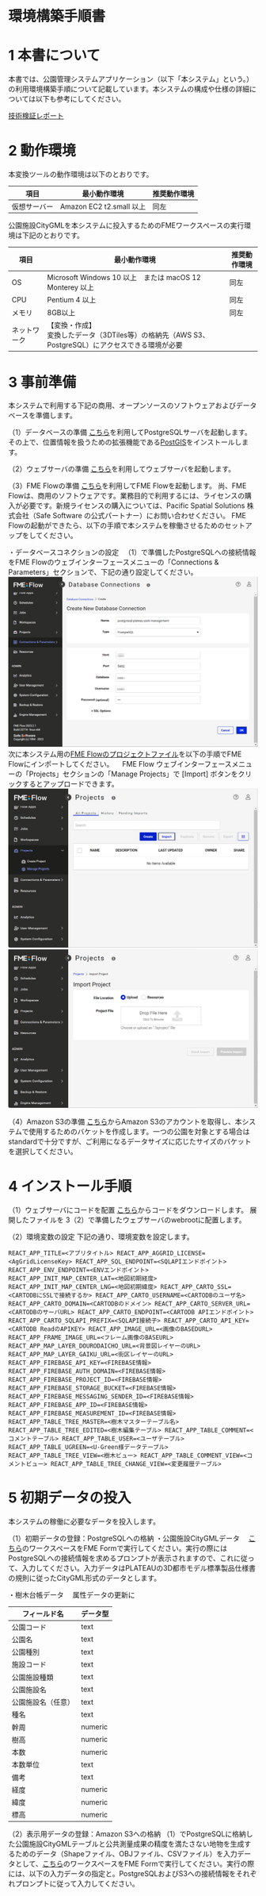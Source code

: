 # 環境構築手順書

# 1 本書について

本書では、公園管理システムアプリケーション（以下「本システム」という。）の利用環境構築手順について記載しています。本システムの構成や仕様の詳細については以下も参考にしてください。

[技術検証レポート](https://www.mlit.go.jp/plateau/file/libraries/doc/plateau_tech_doc_0030_ver01.pdf)

# 2 動作環境

本変換ツールの動作環境は以下のとおりです。

| 項目               | 最小動作環境                                                                                                                                                                                                                                                                                                                                    | 推奨動作環境                   | 
| ------------------ | ----------------------------------------------------------------------------------------------------------------------------------------------------------------------------------------------------------------------------------------------------------------------------------------------------------------------------------------------- | ------------------------------ | 
| 仮想サーバー                 | Amazon EC2 t2.small 以上                                                                                                                                                                                                                                                                                                                  |  同左 | 
  
  公園施設CityGMLを本システムに投入するためのFMEワークスペースの実行環境は下記のとおりです。
  
| 項目               | 最小動作環境                                                                                                                                                                                                                                                                                                                                    | 推奨動作環境                   | 
| ------------------ | ----------------------------------------------------------------------------------------------------------------------------------------------------------------------------------------------------------------------------------------------------------------------------------------------------------------------------------------------- | ------------------------------ | 
| OS                 | Microsoft Windows 10 以上　または macOS 12 Monterey 以上                                                                                                                                                                                                                                                                                                                  |  同左 | 
| CPU                | Pentium 4 以上                                                                                                                                                                                                                                                                                                                               | 同左              | 
| メモリ             | 8GB以上                                                                                                                                                                                                                                                                                                                                         | 同左                        |                  | 
| ネットワーク       | 【変換・作成】<br>変換したデータ（3DTiles等）の格納先（AWS S3、PostgreSQL）にアクセスできる環境が必要                            | 



# 3 事前準備

本システムで利用する下記の商用、オープンソースのソフトウェアおよびデータベースを準備します。

（1）データベースの準備
[こちら](https://github.com/postgres/postgres)を利用してPostgreSQLサーバを起動します。その上で、位置情報を扱うための拡張機能である[PostGIS](https://github.com/postgis/postgis)をインストールします。

（2）ウェブサーバの準備
[こちら](https://httpd.apache.org/)を利用してウェブサーバを起動します。

（3）FME Flowの準備
[こちら](https://safe.com/)を利用してFME Flowを起動します。
尚、FME Flowは、商用のソフトウェアです。業務目的で利用するには、ライセンスの購入が必要です。新規ライセンスの購入については、Pacific Spatial Solutions 株式会社（Safe Software の公式パートナー）にお問い合わせください。
FME Flowの起動ができたら、以下の手順で本システムを稼働させるためのセットアップをしてください。

・データベースコネクションの設定
　（1）で準備したPostgreSQLへの接続情報をFME Flowのウェブインターフェースメニューの「Connections & Parameters」セクションで、下記の通り設定してください。
　![Database Connections](../resources/devMan/fme-flow-create-new-database-connection.png)
　
　次に本システム用の[FME Flowのプロジェクトファイル](https://github.com/Project-PLATEAU/Park-facility-management-system/blob/main/workspaces/plateau-park-management-db-update1.0.0.fsproject)を以下の手順でFME Flowにインポートしてください。
　FME Flow ウェブインターフェースメニューの「Projects」セクションの「Manage Projects」で [Import] ボタンをクリックするとアップロードできます。
![Database Connections](../resources/devMan/fme-flow-manage-projects.png)
![Database Connections](../resources/devMan/fme-flow-import-project.png)

（4）Amazon S3の準備
[こちら](https://aws.amazon.com/jp/s3/)からAmazon S3のアカウントを取得し、本システムで使用するためのバケットを作成します。一つの公園を対象とする場合はstandardで十分ですが、ご利用になるデータサイズに応じたサイズのバケットを選択してください。


# 4 インストール手順
（1）ウェブサーバにコードを配置
[こちら](https://github.com/Project-PLATEAU/Park-facility-management-system/src/)からコードをダウンロードします。
展開したファイルを 3（2）で準備したウェブサーバのwebrootに配置します。

（2）環境変数の設定
下記の通り、環境変数を設定します。

`REACT_APP_TITLE=<アプリタイトル>
REACT_APP_AGGRID_LICENSE=<AgGridLicenseKey>
REACT_APP_SQL_ENDPOINT=<SQLAPIエンドポイント>
REACT_APP_ENV_ENDPOINT=<ENVエンドポイント>
REACT_APP_INIT_MAP_CENTER_LAT=<地図初期経度>
REACT_APP_INIT_MAP_CENTER_LNG=<地図初期緯度>
REACT_APP_CARTO_SSL=<CARTODBにSSLで接続するか>
REACT_APP_CARTO_USERNAME=<CARTODBのユーザ名>
REACT_APP_CARTO_DOMAIN=<CARTODBのドメイン>
REACT_APP_CARTO_SERVER_URL=<CARTODBのサーバURL>
REACT_APP_CARTO_ENDPOINT=<CARTODB APIエンドポイント>
REACT_APP_CARTO_SQLAPI_PREFIX=<SQLAPI接続子>
REACT_APP_CARTO_API_KEY=<CARTODB ReadのAPIKEY>
REACT_APP_IMAGE_URL=<画像のBASEDURL>
REACT_APP_FRAME_IMAGE_URL=<フレーム画像のBASEURL>
REACT_APP_MAP_LAYER_DOURODAICHO_URL=<背景図レイヤーのURL>
REACT_APP_MAP_LAYER_GAIKU_URL=<街区レイヤーのURL>
REACT_APP_FIREBASE_API_KEY=<FIREBASE情報>
REACT_APP_FIREBASE_AUTH_DOMAIN=<FIREBASE情報>
REACT_APP_FIREBASE_PROJECT_ID=<FIREBASE情報>
REACT_APP_FIREBASE_STORAGE_BUCKET=<FIREBASE情報>
REACT_APP_FIREBASE_MESSAGING_SENDER_ID=<FIREBASE情報>
REACT_APP_FIREBASE_APP_ID=<FIREBASE情報>
REACT_APP_FIREBASE_MEASUREMENT_ID=<FIREBASE情報>
REACT_APP_TABLE_TREE_MASTER=<樹木マスターテーブル名>
REACT_APP_TABLE_TREE_EDITED=<樹木編集テーブル>
REACT_APP_TABLE_COMMENT=<コメントテーブル>
REACT_APP_TABLE_USER=<ユーザテーブル>
REACT_APP_TABLE_UGREEN=<U-Green様データテーブル>
REACT_APP_TABLE_TREE_VIEW=<樹木ビュー>
REACT_APP_TABLE_COMMENT_VIEW=<コメントビュー>
REACT_APP_TABLE_TREE_CHANGE_VIEW=<変更履歴テーブル>`


# 5 初期データの投入
本システムの稼働に必要なデータを投入します。

（1）初期データの登録：PostgreSQLへの格納
・公園施設CityGMLデータ
　[こちら](https://github.com/Project-PLATEAU/Park-facility-management-system/blob/main/workspaces/fn001_CityGML受入処理.fmw)のワークスペースをFME Formで実行してください。実行の際にはPostgreSQLへの接続情報を求めるプロンプトが表示されますので、これに従って、入力してください。入力データはPLATEAUの3D都市モデル標準製品仕様書の規則に従ったCityGML形式のデータとします。 

・樹木台帳データ
　属性データの更新に

| フィールド名               |  データ型| 
| ------------------ | ------------------ | 
| 公園コード               |  text                |
| 公園名               |  text                |
| 公園種別               |  text                |
| 施設コード               |  text                |
| 公園施設種類               |  text                |
| 公園施設名               |  text                |
| 公園施設名（任意）               |  text                |
| 種名               |  text                |
| 幹周               |  numeric                |
| 樹高               |  numeric                |
| 本数               |  numeric                |
| 本数単位               |  text                |
| 備考               |  text                |
| 経度               |  numeric                |
| 緯度               |  numeric                |
| 標高               |  numeric



（2）表示用データの登録：Amazon S3への格納
（1）でPostgreSQLに格納した公園施設CityGMLテーブルと公共測量成果の精度を満たさない地物を生成するためのデータ（Shapeファイル、OBJファイル、CSVファイル）を入力データとして、[こちら](https://github.com/Project-PLATEAU/Park-facility-management-system/blob/main/workspaces/fn002_可視化用データ変換処理.fmw)のワークスペースをFME Formで実行してください。実行の際には、以下の入力データの指定と。PostgreSQLおよびS3への接続情報をそれぞれプロンプトに従って入力してください。

